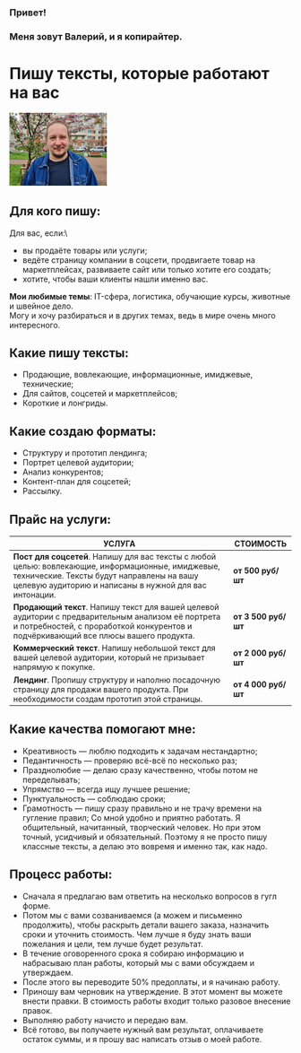 ### Привет!
### Меня зовут Валерий, и я копирайтер.
# Пишу тексты, которые работают на вас

![Фотография](image.png)

## Для кого пишу:
Для вас, если:\
- вы продаёте товары или услуги;
- ведёте страницу компании в соцсети, продвигаете товар на маркетплейсах, развиваете сайт или только хотите его создать;
- хотите, чтобы ваши клиенты нашли именно вас.

**Мои любимые темы**: IT-сфера, логистика, обучающие курсы, животные и швейное дело.\
Могу и хочу разбираться и в других темах, ведь в мире очень много интересного.

## Какие пишу тексты:
- Продающие, вовлекающие, информационные, имиджевые, технические;
- Для сайтов, соцсетей и маркетплейсов;
- Короткие и лонгриды.

## Какие создаю форматы:
- Структуру и прототип лендинга;
- Портрет целевой аудитории;
- Анализ конкурентов;
- Контент-план для соцсетей;
- Рассылку.

## Прайс на услуги:
| УСЛУГА | СТОИМОСТЬ |
| --------------- | ---------------- |
| **Пост для соцсетей**. Напишу для вас тексты с любой целью: вовлекающие, информационные, имиджевые, технические. Тексты будут направлены на вашу целевую аудиторию и написаны в нужной для вас интонации. | **от 500 руб/шт** |
| **Продающий текст**. Напишу текст для вашей целевой аудитории с предварительным анализом её портрета и потребностей, с проработкой конкурентов и подчёркивающий все плюсы вашего продукта. | **от 3 500 руб/шт** |
| **Коммерческий текст**. Напишу небольшой текст для вашей целевой аудитории, который не призывает напрямую к покупке. | **от 2 000 руб/шт** |
| **Лендинг**. Пропишу структуру и наполню посадочную страницу для продажи вашего продукта. При необходимости создам прототип этой страницы. | **от 4 000 руб/шт** |

## Какие качества помогают мне:
- Креативность — люблю подходить к задачам нестандартно;
- Педантичность — проверяю всё-всё по несколько раз;
- Празднолюбие — делаю сразу качественно, чтобы потом не переделывать;
- Упрямство — всегда ищу лучшее решение;
- Пунктуальность — соблюдаю сроки;
- Грамотность — пишу сразу правильно и не трачу времени на гугление правил;
Со мной удобно и приятно работать. Я общительный, начитанный, творческий человек. Но при этом точный, усидчивый и обязательный. Поэтому я не просто пишу классные тексты, а делаю это вовремя и именно так, как надо.

## Процесс работы:
- Сначала я предлагаю вам ответить на несколько вопросов в гугл форме.
- Потом мы с вами созваниваемся (а можем и письменно продолжить), чтобы раскрыть детали
вашего заказа, назначить сроки и уточнить стоимость. Чем лучше я буду знать ваши пожелания и цели, тем лучше будет результат.
- В течение оговоренного срока я собираю информацию и набрасываю план работы, который мы с вами обсуждаем и утверждаем.
- После этого вы переводите 50% предоплаты, и я начинаю работу.
- Приношу вам черновик на утверждение. В этот момент вы можете внести правки. В стоимость работы входит только разовое внесение правок.
- Выполняю работу начисто и передаю вам.
- Всё готово, вы получаете нужный вам результат, оплачиваете остаток суммы, и я прошу вас написать отзыв о моей работе.